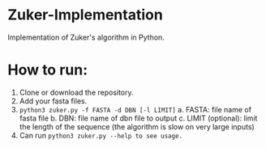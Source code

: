 # Zuker-Implementation
Implementation of Zuker's algorithm in Python.
# How to run:
1. Clone or download the repository.
2. Add your fasta files.
3. `python3 zuker.py -f FASTA -d DBN [-l LIMIT]`
    a. FASTA: file name of fasta file
    b. DBN: file name of dbn file to output
    c. LIMIT (optional): limit the length of the sequence (the algorithm is slow on very large inputs)
4. Can run `python3 zuker.py --help to see usage.`